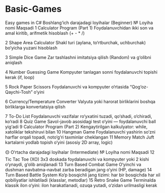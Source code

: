 # Basic-Games
Easy games in C#
Boshlang‘ich darajadagi loyihalar (Beginner)
№	Loyiha nomi	Maqsadi
1	Calculator Program (Part 1)	Foydalanuvchidan ikki son va amal kiritib, arifmetik hisoblash (+ - * /)

2	Shape Area Calculator	Shakl turi (aylana, to‘rtburchak, uchburchak) bo‘yicha yuzani hisoblash

3	Simple Dice Game	Zar tashlashni imitatsiya qilish (Random) va g‘olibni aniqlash

4	Number Guessing Game	Kompyuter tanlagan sonni foydalanuvchi topishi kerak (if, loop)

5	Rock Paper Scissors	Foydalanuvchi va kompyuter o‘rtasida “Qog‘oz-Qaychi-Tosh” o‘yini

6	Currency/Temperature Converter	Valyuta yoki harorat birliklarini boshqa birliklarga konvertatsiya qilish

7	To-Do List	Foydalanuvchi vazifalar ro‘yxatini tuzadi, qo‘shadi, o‘chiradi, ko‘radi
8	Quiz Game	Savol-javob asosidagi test o‘yini — foydalanuvchi ball yig‘adi
9	Calculator Program (Part 2)	Kengaytirilgan kalkulyator: while, xatoliklar tekshiruvi bilan
10	Hangman Game	Foydalanuvchi yashirin so‘zni harflar orqali topadi, noto‘g‘ri taxminlar cheklangan
11	Memory Match	Juft kartalarni yodlab topish o‘yini (asosiy 2D array, logic)

🟡 O‘rtacha darajadagi loyihalar (Intermediate)
№	Loyiha nomi	Maqsadi
12	Tic Tac Toe (XO)	3x3 doskada foydalanuvchi va kompyuter yoki 2 kishi o‘ynaydi, g‘olib aniqlanadi
13	Turn Based Combat Game	O‘yinchi va dushman navbatma-navbat zarba beradigan jang o‘yini (HP, damage)
14	Turn Based Battle System	Ko‘p bosqichli jang tizimi: har bir bosqichda har xil qobiliyatlar ishlatiladi (klasslar, metodlar)
15	Retro Snake Game	Terminalda klassik ilon o‘yini: ilon harakatlanadi, ozuqa yutadi, o‘zidan urilmasligi kerak
